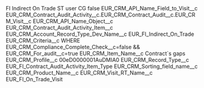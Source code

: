 <?xml version="1.0" encoding="UTF-8"?>
<CustomMetadata xmlns="http://soap.sforce.com/2006/04/metadata" xmlns:xsi="http://www.w3.org/2001/XMLSchema-instance" xmlns:xsd="http://www.w3.org/2001/XMLSchema">
    <label>FI Indirect On Trade ST user CG</label>
    <protected>false</protected>
    <values>
        <field>EUR_CRM_API_Name_Field_to_Visit__c</field>
        <value xsi:type="xsd:string">EUR_CRM_Contract_Audit_Activity__c.EUR_CRM_Contract_Audit__c.EUR_CRM_Visit__c</value>
    </values>
    <values>
        <field>EUR_CRM_API_Name_Object__c</field>
        <value xsi:type="xsd:string">EUR_CRM_Contract_Audit_Activity_Item__c</value>
    </values>
    <values>
        <field>EUR_CRM_Account_Record_Type_Dev_Name__c</field>
        <value xsi:type="xsd:string">EUR_FI_Indirect_On_Trade</value>
    </values>
    <values>
        <field>EUR_CRM_Criteria__c</field>
        <value xsi:type="xsd:string">WHERE EUR_CRM_Compliance_Complete_Check__c=false &amp;&amp; EUR_CRM_For_audit__c=true</value>
    </values>
    <values>
        <field>EUR_CRM_Item_Name__c</field>
        <value xsi:type="xsd:string">Contract`s gaps</value>
    </values>
    <values>
        <field>EUR_CRM_Profile__c</field>
        <value xsi:type="xsd:string">00eD0000001AuDMIA0</value>
    </values>
    <values>
        <field>EUR_CRM_Record_Type__c</field>
        <value xsi:type="xsd:string">EUR_FI_Contract_Audit_Activity_Item_Type</value>
    </values>
    <values>
        <field>EUR_CRM_Sorting_field_name__c</field>
        <value xsi:type="xsd:string">EUR_CRM_Product_Name__c</value>
    </values>
    <values>
        <field>EUR_CRM_Visit_RT_Name__c</field>
        <value xsi:type="xsd:string">EUR_FI_On_Trade_Visit</value>
    </values>
</CustomMetadata>
